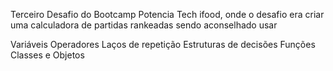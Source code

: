 Terceiro Desafio do Bootcamp Potencia Tech ifood, onde o desafio era criar uma calculadora de partidas rankeadas sendo aconselhado usar

Variáveis
Operadores
Laços de repetição
Estruturas de decisões
Funções
Classes e Objetos
